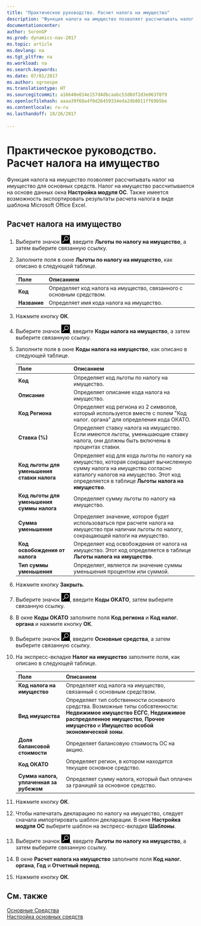 ```yaml
---
title: "Практическое руководство. Расчет налога на имущество"
description: "Функция налога на имущество позволяет рассчитывать налог на имущество для основных средств. Налог на имущество рассчитывается на основе данных окна **Настройка модуля ОС**."
documentationcenter: 
author: SorenGP
ms.prod: dynamics-nav-2017
ms.topic: article
ms.devlang: na
ms.tgt_pltfrm: na
ms.workload: na
ms.search.keywords: 
ms.date: 07/01/2017
ms.author: sgroespe
ms.translationtype: HT
ms.sourcegitcommit: a16640e014e157d4dbcaabc53d0df2d3e063f8f9
ms.openlocfilehash: aaaa39f68a4f0d26459334eda2db8011ff69b5be
ms.contentlocale: ru-ru
ms.lasthandoff: 10/26/2017

---
```

# <a name="how-to-calculate-assessed-tax"></a>Практическое руководство. Расчет налога на имущество
Функция налога на имущество позволяет рассчитывать налог на имущество для основных средств. Налог на имущество рассчитывается на основе данных окна **Настройка модуля ОС**. Также имеется возможность экспортировать результаты расчета налога в виде шаблона Microsoft Office Excel.  

## <a name="to-calculate-assessed-tax"></a>Расчет налога на имущество  

1.  Выберите значок ![Поиск страницы или отчета](../../media/ui-search/search_small.png "Значок поиска страницы или отчета"), введите **Льготы по налогу на имущество**, а затем выберите связанную ссылку.  
2.  Заполните поля в окне **Льготы по налогу на имущество**, как описано в следующей таблице.  

    |Поле|Описанием|  
    |---------------------------------|---------------------------------------|  
    |**Код**|Определяет код налога на имущество, связанного с основным средством.|  
    |**Название**|Определяет имя кода налога на имущество.|  

3.  Нажмите кнопку **ОК**.  
4.  Выберите значок ![Поиск страницы или отчета](../../media/ui-search/search_small.png "Значок поиска страницы или отчета"), введите **Коды налога на имущество**, а затем выберите связанную ссылку.  
5.  Заполните поля в окне **Коды налога на имущество**, как описано в следующей таблице.  

    |Поле|Описанием|  
    |---------------------------------|---------------------------------------|  
    |**Код**|Определяет код льготы по налогу на имущество.|  
    |**Описание**|Определяет описание кода налога на имущество.|  
    |**Код Региона**|Определяет код региона из 2 символов, который используется вместе с полем "Код налог. органа" для определения кода ОКАТО.|  
    |**Ставка (%)**|Определяет ставку налога на имущество. Если имеются льготы, уменьшающие ставку налога, они должны быть включены в процентах ставки.|  
    |**Код льготы для уменьшения ставки налога**|Определяет код для кода льготы по налогу на имущество, которая сокращает вычисленную сумму налога на имущество согласно каталогу налогов на имущество. Этот код определяется в таблице **Льготы налога на имущество**.|  
    |**Код льготы для уменьшения суммы налога**|Определяет сумму льготы по налогу на имущество.|  
    |**Сумма уменьшения**|Определяет значение, которое будет использоваться при расчете налога на имущество при наличии льготы по налогу, сокращающей налоги на имущество.|  
    |**Код освобождения от налога**|Определяет код освобождения от налога на имущество. Этот код определяется в таблице **Льготы налога на имущество**.|  
    |**Тип суммы уменьшения**|Определяет, является ли значение суммы уменьшения процентом или суммой.|  

6.  Нажмите кнопку **Закрыть**.  
7.  Выберите значок ![Поиск страницы или отчета](../../media/ui-search/search_small.png "Значок поиска страницы или отчета"), введите **Коды ОКАТО**, затем выберите связанную ссылку.  
8.  В окне **Коды ОКАТО** заполните поля **Код региона** и **Код налог. органа** и нажмите кнопку **ОК**.  
9. Выберите значок ![Поиск страницы или отчета](../../media/ui-search/search_small.png "Значок поиска страницы или отчета"), введите **Основные средства**, а затем выберите связанную ссылку.  
10. На экспресс-вкладке **Налог на имущество** заполните поля, как описано в следующей таблице.  

    |Поле|Описанием|  
    |---------------------------------|---------------------------------------|  
    |**Код налога на имущество**|Определяет код налога на имущество, связанный с основным средством.|  
    |**Вид имущества**|Определяет тип собственности основного средства. Возможные типы собсвтенности: **Недвижимое имущество ЕСГС**, **Недвижимое распределенное имущество**, **Прочее имущество** и **Имущество особой экономической зоны**.|  
    |**Доля балансовой стоимости**|Определяет балансовую стоимость ОС на акцию.|  
    |**Код ОКАТО**|Определяет регион, в котором находится текущее основное средство.|  
    |**Сумма налога, уплаченная за рубежом**|Определяет сумму налога, который был оплачен за границей за основное средство.|  

11. Нажмите кнопку **ОК**.  
12. Чтобы напечатать декларацию по налогу на имущество, следует сначала импортировать шаблон декларации. В окне **Настройка модуля ОС** выберите шаблон на экспресс-вкладке **Шаблоны**.  
13. Выберите значок ![Поиск страницы или отчета](../../media/ui-search/search_small.png "Значок поиска страницы или отчета"), введите **Льготы по налогу на имущество**, а затем выберите связанную ссылку.  
14. В окне **Расчет налога на имущество** заполните поля **Код налог. органа**, **Год** и **Отчетный период**.  
15. Нажмите кнопку **ОК**.  

## <a name="see-also"></a>См. также  
 [Основные Средства](../../fa-manage.md)  
 [Настройка основных средств](../../fa-setup.md)

